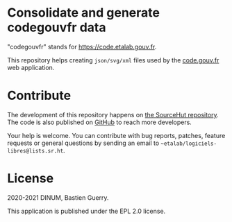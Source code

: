 
# Consolidate and generate codegouvfr data

"codegouvfr" stands for <https://code.etalab.gouv.fr>.

This repository helps creating `json/svg/xml` files used by the
[code.gouv.fr](https://git.sr.ht/~etalab/code.gouv.fr) web application.


# Contribute

The development of this repository happens on [the SourceHut
repository](https://git.sr.ht/~etalab/codegouvfr-data).  The code is also published on [GitHub](https://github.com/etalab/codegouvfr-data) to reach more
developers.

Your help is welcome.  You can contribute with bug reports, patches,
feature requests or general questions by sending an email to
`~etalab/logiciels-libres@lists.sr.ht`.


# License

2020-2021 DINUM, Bastien Guerry.

This application is published under the EPL 2.0 license.

